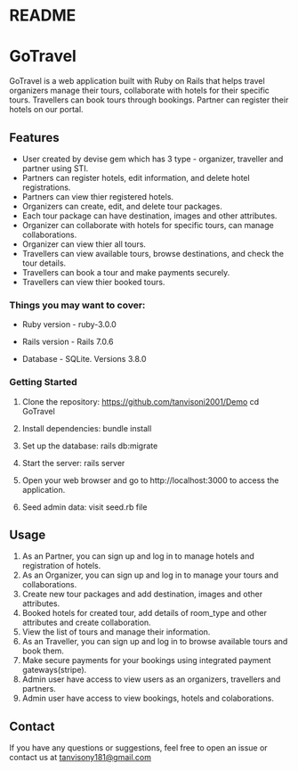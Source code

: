 # README

# GoTravel 

GoTravel is a web application built with Ruby on Rails that helps travel organizers manage their tours, collaborate with hotels for their specific tours. Travellers can book tours through bookings. Partner can register their hotels on our portal.

## Features
- User created by devise gem which has 3 type - organizer, traveller and partner using STI.
- Partners can register hotels, edit information, and delete hotel registrations.
- Partners can view thier registered hotels.
- Organizers can create, edit, and delete tour packages.
- Each tour package can have destination, images and other attributes.
- Organizer can collaborate with hotels for specific tours, can manage collaborations.
- Organizer can view thier all tours.
- Travellers can view available tours, browse destinations, and check the tour details.
- Travellers can book a tour and make payments securely.
- Travellers can view thier booked tours.

### Things you may want to cover:

* Ruby version - ruby-3.0.0

* Rails version - Rails 7.0.6

* Database - SQLite. Versions 3.8.0


### Getting Started
1. Clone the repository: https://github.com/tanvisoni2001/Demo
    cd GoTravel

2. Install dependencies: bundle install 

3. Set up the database:  rails db:migrate 

4. Start the server: rails server 

5. Open your web browser and go to http://localhost:3000 to access the application.

6. Seed admin data: visit seed.rb file

## Usage
1. As an Partner, you can sign up and log in to manage hotels and registration of hotels. 
1. As an Organizer, you can sign up and log in to manage your tours and collaborations.
2. Create new tour packages and add destination, images and other attributes.
3. Booked hotels for created tour, add details of room_type and other attributes and create collaboration.
3. View the list of tours and manage their information.
4. As an Traveller, you can sign up and log in to browse available tours and book them.
5. Make secure payments for your bookings using integrated payment gateways(stripe).
6. Admin user have access to view users as an organizers, travellers and partners.
6. Admin user have access to view bookings, hotels and colaborations.

## Contact

If you have any questions or suggestions, feel free to open an issue or contact us at tanvisony181@gmail.com
